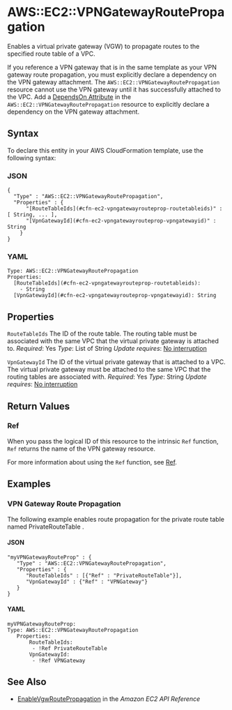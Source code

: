 # AWS::EC2::VPNGatewayRoutePropagation<a name="aws-resource-ec2-vpn-gatewayrouteprop"></a>

Enables a virtual private gateway \(VGW\) to propagate routes to the specified route table of a VPC\.

If you reference a VPN gateway that is in the same template as your VPN gateway route propagation, you must explicitly declare a dependency on the VPN gateway attachment\. The `AWS::EC2::VPNGatewayRoutePropagation` resource cannot use the VPN gateway until it has successfully attached to the VPC\. Add a [ DependsOn Attribute](https://docs.aws.amazon.com/AWSCloudFormation/latest/UserGuide/aws-attribute-dependson.html) in the `AWS::EC2::VPNGatewayRoutePropagation` resource to explicitly declare a dependency on the VPN gateway attachment\.

## Syntax<a name="aws-resource-ec2-vpn-gatewayrouteprop-syntax"></a>

To declare this entity in your AWS CloudFormation template, use the following syntax:

### JSON<a name="aws-resource-ec2-vpn-gatewayrouteprop-syntax.json"></a>

```
{
  "Type" : "AWS::EC2::VPNGatewayRoutePropagation",
  "Properties" : {
      "[RouteTableIds](#cfn-ec2-vpngatewayrouteprop-routetableids)" : [ String, ... ],
      "[VpnGatewayId](#cfn-ec2-vpngatewayrouteprop-vpngatewayid)" : String
    }
}
```

### YAML<a name="aws-resource-ec2-vpn-gatewayrouteprop-syntax.yaml"></a>

```
Type: AWS::EC2::VPNGatewayRoutePropagation
Properties:
  [RouteTableIds](#cfn-ec2-vpngatewayrouteprop-routetableids):
    - String
  [VpnGatewayId](#cfn-ec2-vpngatewayrouteprop-vpngatewayid): String
```

## Properties<a name="aws-resource-ec2-vpn-gatewayrouteprop-properties"></a>

`RouteTableIds`  <a name="cfn-ec2-vpngatewayrouteprop-routetableids"></a>
The ID of the route table\. The routing table must be associated with the same VPC that the virtual private gateway is attached to\.
*Required*: Yes
*Type*: List of String
*Update requires*: [No interruption](https://docs.aws.amazon.com/AWSCloudFormation/latest/UserGuide/using-cfn-updating-stacks-update-behaviors.html#update-no-interrupt)

`VpnGatewayId`  <a name="cfn-ec2-vpngatewayrouteprop-vpngatewayid"></a>
The ID of the virtual private gateway that is attached to a VPC\. The virtual private gateway must be attached to the same VPC that the routing tables are associated with\.
*Required*: Yes
*Type*: String
*Update requires*: [No interruption](https://docs.aws.amazon.com/AWSCloudFormation/latest/UserGuide/using-cfn-updating-stacks-update-behaviors.html#update-no-interrupt)

## Return Values<a name="aws-resource-ec2-vpn-gatewayrouteprop-return-values"></a>

### Ref<a name="aws-resource-ec2-vpn-gatewayrouteprop-return-values-ref"></a>

When you pass the logical ID of this resource to the intrinsic `Ref` function, `Ref` returns the name of the VPN gateway resource\.

For more information about using the `Ref` function, see [Ref](https://docs.aws.amazon.com/AWSCloudFormation/latest/UserGuide/intrinsic-function-reference-ref.html)\.

## Examples<a name="aws-resource-ec2-vpn-gatewayrouteprop--examples"></a>

### VPN Gateway Route Propagation<a name="aws-resource-ec2-vpn-gatewayrouteprop--examples--VPN_Gateway_Route_Propagation"></a>

The following example enables route propagation for the private route table named PrivateRouteTable \.

#### JSON<a name="aws-resource-ec2-vpn-gatewayrouteprop--examples--VPN_Gateway_Route_Propagation--json"></a>

```
"myVPNGatewayRouteProp" : {
   "Type" : "AWS::EC2::VPNGatewayRoutePropagation",
   "Properties" : {
      "RouteTableIds" : [{"Ref" : "PrivateRouteTable"}],
      "VpnGatewayId" : {"Ref" : "VPNGateway"}
   }
}
```

#### YAML<a name="aws-resource-ec2-vpn-gatewayrouteprop--examples--VPN_Gateway_Route_Propagation--yaml"></a>

```
myVPNGatewayRouteProp:
Type: AWS::EC2::VPNGatewayRoutePropagation
   Properties:
       RouteTableIds:
        - !Ref PrivateRouteTable
       VpnGatewayId:
        - !Ref VPNGateway
```

## See Also<a name="aws-resource-ec2-vpn-gatewayrouteprop--seealso"></a>
+  [EnableVgwRoutePropagation](https://docs.aws.amazon.com/AWSEC2/latest/APIReference/API_EnableVgwRoutePropagation.html) in the *Amazon EC2 API Reference*
